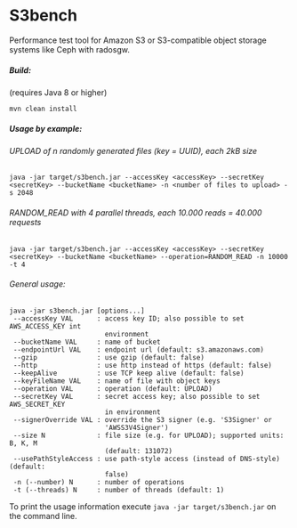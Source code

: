 # S3bench
Performance test tool for Amazon S3 or S3-compatible object storage systems like Ceph with radosgw.

##### Build:
(requires Java 8 or higher)
```
mvn clean install
```

##### Usage by example:

###### UPLOAD of n randomly generated files (key = UUID), each 2kB size
```
java -jar target/s3bench.jar --accessKey <accessKey> --secretKey <secretKey> --bucketName <bucketName> -n <number of files to upload> -s 2048
```

###### RANDOM_READ with 4 parallel threads, each 10.000 reads = 40.000 requests
```
java -jar target/s3bench.jar --accessKey <accessKey> --secretKey <secretKey> --bucketName <bucketName> --operation=RANDOM_READ -n 10000 -t 4
```

###### General usage:

```
java -jar s3bench.jar [options...]
 --accessKey VAL      : access key ID; also possible to set AWS_ACCESS_KEY int
                        environment
 --bucketName VAL     : name of bucket
 --endpointUrl VAL    : endpoint url (default: s3.amazonaws.com)
 --gzip               : use gzip (default: false)
 --http               : use http instead of https (default: false)
 --keepAlive          : use TCP keep alive (default: false)
 --keyFileName VAL    : name of file with object keys
 --operation VAL      : operation (default: UPLOAD)
 --secretKey VAL      : secret access key; also possible to set AWS_SECRET_KEY
                        in environment
 --signerOverride VAL : override the S3 signer (e.g. 'S3Signer' or
                        'AWSS3V4Signer')
 --size N             : file size (e.g. for UPLOAD); supported units: B, K, M
                        (default: 131072)
 --usePathStyleAccess : use path-style access (instead of DNS-style) (default:
                        false)
 -n (--number) N      : number of operations
 -t (--threads) N     : number of threads (default: 1)
```

To print the usage information execute `java -jar target/s3bench.jar` on the command line.
